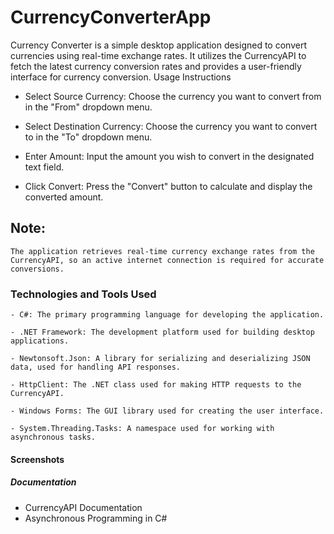 # CurrencyConverterApp

Currency Converter is a simple desktop application designed to convert currencies using real-time exchange rates. It utilizes the CurrencyAPI to fetch the latest currency conversion rates and provides a user-friendly interface for currency conversion.
Usage Instructions

   - Select Source Currency: Choose the currency you want to convert from in the "From" dropdown menu.

   - Select Destination Currency: Choose the currency you want to convert to in the "To" dropdown menu.

   - Enter Amount: Input the amount you wish to convert in the designated text field.

   - Click Convert: Press the "Convert" button to calculate and display the converted amount.

## Note:

    The application retrieves real-time currency exchange rates from the CurrencyAPI, so an active internet connection is required for accurate conversions.

### Technologies and Tools Used

    - C#: The primary programming language for developing the application.

    - .NET Framework: The development platform used for building desktop applications.

    - Newtonsoft.Json: A library for serializing and deserializing JSON data, used for handling API responses.

    - HttpClient: The .NET class used for making HTTP requests to the CurrencyAPI.

    - Windows Forms: The GUI library used for creating the user interface.

    - System.Threading.Tasks: A namespace used for working with asynchronous tasks.

#### Screenshots

##### Documentation

  - CurrencyAPI Documentation
  - Asynchronous Programming in C#

